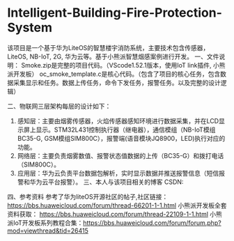 # Intelligent-Building-Fire-Protection-System
该项目是一个基于华为LiteOS的智慧楼宇消防系统，主要技术包含传感器，LiteOS, NB-IoT, 2G, 华为云等。基于小熊派智慧烟感案例进行开发。
一、文件说明：
  Smoke.zip是完整的项目代码。（VScode1.52.1版本，使用IoT link插件, 小熊派开发板）
  oc_smoke_template.c是核心代码。（包含了项目的核心任务，包含数据采集显示和任务。数据上传任务，命令下发任务，报警任务。以及完整的设计逻辑）

二、物联网三层架构每层的设计如下：
  1. 感知层：主要由烟雾传感器，火焰传感器感知环境进行数据采集，并在LCD显示屏上显示。STM32L431控制执行器（继电器），通信模组（NB-IoT模组BC35-G, GSM模组SIM800C），报警端(语音模块JQ8900，LED)执行对应的功能。
  2. 网络层：主要负责烟雾数值、报警状态值数据的上传（BC35-G）和拨打电话（SIM800C）。
  3. 应用层：华为云负责平台数据包解析，实时显示数据并推送报警信息（短信报警和华为云平台报警）。
三、本人与该项目相关的博客
  CSDN:

四、参考资料
  参考了华为liteOS开源社区的帖子,社区链接：https://bbs.huaweicloud.com/forum/thread-66201-1-1.html
  小熊派开发板全套资料获取： https://bbs.huaweicloud.com/forum/thread-22109-1-1.html
  小熊派IoT开发板系列教程合集：https://bbs.huaweicloud.com/forum/forum.php?mod=viewthread&tid=26415
  
